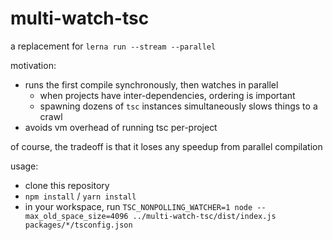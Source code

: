 multi-watch-tsc
===============

a replacement for `lerna run --stream --parallel`

motivation:
 - runs the first compile synchronously, then watches in parallel
   - when projects have inter-dependencies, ordering is important
   - spawning dozens of `tsc` instances simultaneously slows things to a crawl
 - avoids vm overhead of running tsc per-project

of course, the tradeoff is that it loses any speedup from parallel compilation

usage:
 - clone this repository
 - `npm install` / `yarn install`
 - in your workspace, run `TSC_NONPOLLING_WATCHER=1 node --max_old_space_size=4096 ../multi-watch-tsc/dist/index.js packages/*/tsconfig.json`
